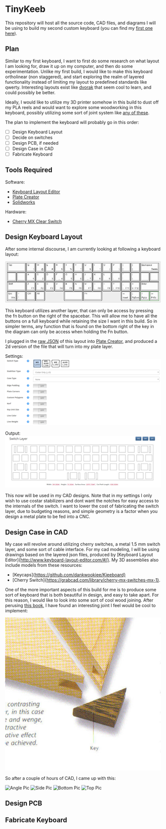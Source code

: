 # TinyKeeb
This repository will host all the source code, CAD files, and diagrams I will be using to build my second custom keyboard (you can find my [first one here](https://github.com/nafajardo/PhantomTKL)).

## Plan
Similar to my first keyboard, I want to first do some research on what layout I am looking for, draw it up on my computer, and then do some experimentation. Unlike my first build, I would like to make this keyboard ortholinear (non staggered), and start exploring the realm of layered functionality instead of limiting my layout to predefined standards like qwerty. Interesting layouts exist like [dvorak](https://www.dvorak-keyboard.com/) that seem cool to learn, and could possibly be better.

Ideally, I would like to utilize my 3D printer somehow in this build to dust off my PLA reels and would want to explore some woodworking in this keyboard, possibly utilizing some sort of joint system like [any of these](http://metosexpo.free.fr/extra/wood_ebooks/others/The%20Joint%20Book.pdf).

The plan to implement the keyboard will probably go in this order:
- [ ] Design Keyboard Layout
- [ ] Decide on switches
- [ ] Design PCB, if needed
- [ ] Design Case in CAD
- [ ] Fabricate Keyboard

## Tools Required
Software:
* [Keyboard Layout Editor](http://www.keyboard-layout-editor.com/)
* [Plate Creator](http://builder.swillkb.com/)
* [Solidworks](https://www.solidworks.com/)

Hardware:
* [Cherry MX Clear Switch](https://deskthority.net/wiki/Cherry_MX_Clear)

## Design Keyboard Layout
After some internal discourse, I am currently looking at following a keyboard layout:

![Keyboard Layout](https://github.com/nafajardo/TinyKeeb/blob/master/ReadMePics/keyboard-layout.jpg)

This keyboard utilizes another layer, that can only be access by pressing the fn button on the right of the spacebar. This will allow me to have all the buttons on a full keyboard while retaining the size I want in this build. So in simpler terms, any function that is found on the bottom right of the key in the diagram can only be access when holding the Fn button.

I plugged in the [raw JSON](https://github.com/nafajardo/TinyKeeb/blob/master/KeyboardLayout/KeyLayout.json) of this layout into [Plate Creator](http://builder.swillkb.com/), and produced a 2d version of the file that will turn into my plate layer.

Settings: 
![Plate Layer Settings](https://github.com/nafajardo/TinyKeeb/blob/master/ReadMePics/2DCadSettings.png)

Output:
![Player Layer Raw](https://github.com/nafajardo/TinyKeeb/blob/master/ReadMePics/2DCadOut.png)

This now will be used in my CAD designs. Note that in my settings I only wish to use costar stabilizers and dont want the notches for easy access to the internals of the switch. I want to lower the cost of fabricating the switch layer, due to budgeting reasons, and simple geometry is a factor when you design a metal plate to be fed into a CNC.

## Design Case in CAD

My case will revolve around utilizing cherry switches, a metal 1.5 mm switch layer, and some sort of cable interface. For my cad modeling, I will be using drawings based on the layered json files, produced by [Keyboard Layout Editor]{http://www.keyboard-layout-editor.com/#/}. My 3D assemblies also include models from these resources:
* [Keycaps]{https://github.com/dankwookiee/Kieeboard}
* [Cherry Switch]{https://grabcad.com/library/cherry-mx-switches-mx-1}.

One of the more important aspects of this build for me is to produce some sort of keyboard that is both beautiful in design, and easy to take apart. For this reason, I would like to look into some sort of cool wood joining. After perusing [this book](http://metosexpo.free.fr/extra/wood_ebooks/others/The%20Joint%20Book.pdf), I have found an interesting joint I feel would be cool to implement:

![Wood Joint Picture](https://github.com/nafajardo/TinyKeeb/blob/master/ReadMePics/Joint.png)

So after a couple of hours of CAD, I came up with this:

![Angle Pic]()
![Side Pic]()
![Bottom Pic]()
![Top Pic]()

## Design PCB
## Fabricate Keyboard
